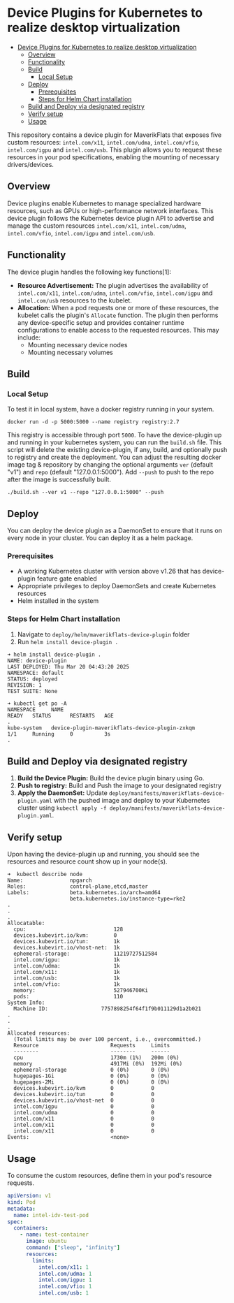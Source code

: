 # Device Plugins for Kubernetes to realize desktop virtualization

- [Device Plugins for Kubernetes to realize desktop virtualization](#device-plugins-for-kubernetes-to-realize-desktop-virtualization)
  - [Overview](#overview)
  - [Functionality](#functionality)
  - [Build](#build)
    - [Local Setup](#local-setup)
  - [Deploy](#deploy)
    - [Prerequisites](#prerequisites)
    - [Steps for Helm Chart installation](#steps-for-helm-chart-installation)
  - [Build and Deploy via designated registry](#build-and-deploy-via-designated-registry)
  - [Verify setup](#verify-setup)
  - [Usage](#usage)

This repository contains a device plugin for MaverikFlats that exposes five custom resources: `intel.com/x11`, `intel.com/udma`, `intel.com/vfio`, `intel.com/igpu` and `intel.com/usb`. This plugin allows you to request these resources in your pod specifications, enabling the mounting of necessary drivers/devices.

## Overview

Device plugins enable Kubernetes to manage specialized hardware resources, such as GPUs or high-performance network interfaces. This device plugin follows the Kubernetes device plugin API to advertise and manage the custom resources `intel.com/x11`, `intel.com/udma`, `intel.com/vfio`, `intel.com/igpu` and `intel.com/usb`.

## Functionality

The device plugin handles the following key functions[1]:

*   **Resource Advertisement:** The plugin advertises the availability of `intel.com/x11`, `intel.com/udma`, `intel.com/vfio`, `intel.com/igpu` and `intel.com/usb` resources to the kubelet.
*   **Allocation:** When a pod requests one or more of these resources, the kubelet calls the plugin's `Allocate` function.  The plugin then performs any device-specific setup and provides container runtime configurations to enable access to the requested resources. This may include:
    *   Mounting necessary device nodes
    *   Mounting necessary volumes

## Build
### Local Setup

To test it in local system, have a docker registry running in your system.
```shell
docker run -d -p 5000:5000 --name registry registry:2.7
```
This registry is accessible through port `5000`. To have the device-plugin up and running in your kubernetes system, you can run the `build.sh` file. This script will delete the existing device-plugin, if any, build, and optionally push to registry and create the deployment. You can adjust the resulting docker image tag & repository by changing the optional arguments `ver` (default "v1") and `repo` (default "127.0.0.1:5000"). Add `--push` to push to the repo after the image is successfully built.
```shell
./build.sh --ver v1 --repo "127.0.0.1:5000" --push
```

## Deploy

You can deploy the device plugin as a DaemonSet to ensure that it runs on every node in your cluster. You can deploy it as a helm package.

### Prerequisites

*   A working Kubernetes cluster with version above v1.26 that has device-plugin feature gate enabled
*   Appropriate privileges to deploy DaemonSets and create Kubernetes resources
* Helm installed in the system

### Steps for Helm Chart installation
1. Navigate to `deploy/helm/maverikflats-device-plugin` folder
2. Run `helm install device-plugin .`
```shell
➜ helm install device-plugin .
NAME: device-plugin
LAST DEPLOYED: Thu Mar 20 04:43:20 2025
NAMESPACE: default
STATUS: deployed
REVISION: 1
TEST SUITE: None

➜ kubectl get po -A
NAMESPACE     NAME                                                    READY   STATUS      RESTARTS   AGE
.
kube-system   device-plugin-maverikflats-device-plugin-zxkqm          1/1     Running     0          3s
.
```

## Build and Deploy via designated registry

1.  **Build the Device Plugin:** Build the device plugin binary using Go.
2.  **Push to registry:** Build and Push the image to your designated registry
3.  **Apply the DaemonSet:** Update `deploy/manifests/maverikflats-device-plugin.yaml` with the pushed image and deploy to your Kubernetes cluster using `kubectl apply -f deploy/manifests/maverikflats-device-plugin.yaml`.

## Verify setup

Upon having the device-plugin up and running, you should see the resources and resource count show up in your node(s).
```shell
➜  kubectl describe node
Name:               npgarch
Roles:              control-plane,etcd,master
Labels:             beta.kubernetes.io/arch=amd64
                    beta.kubernetes.io/instance-type=rke2
.
.
.
Allocatable:
  cpu:                            128
  devices.kubevirt.io/kvm:        0
  devices.kubevirt.io/tun:        1k
  devices.kubevirt.io/vhost-net:  1k
  ephemeral-storage:              11219727512584
  intel.com/igpu:                 1k
  intel.com/udma:                 1k
  intel.com/x11:                  1k
  intel.com/usb:                  1k
  intel.com/vfio:                 1k
  memory:                         527946700Ki
  pods:                           110
System Info:
  Machine ID:                 7757898254f64f1f9b011129d1a2b021
.
.
.
Allocated resources:
  (Total limits may be over 100 percent, i.e., overcommitted.)
  Resource                       Requests     Limits
  --------                       --------     ------
  cpu                            1730m (1%)   200m (0%)
  memory                         4917Mi (0%)  192Mi (0%)
  ephemeral-storage              0 (0%)       0 (0%)
  hugepages-1Gi                  0 (0%)       0 (0%)
  hugepages-2Mi                  0 (0%)       0 (0%)
  devices.kubevirt.io/kvm        0            0
  devices.kubevirt.io/tun        0            0
  devices.kubevirt.io/vhost-net  0            0
  intel.com/igpu                 0            0
  intel.com/udma                 0            0
  intel.com/x11                  0            0
  intel.com/x11                  0            0
  intel.com/x11                  0            0
Events:                          <none>
```

## Usage

To consume the custom resources, define them in your pod's resource requests.

```yaml
apiVersion: v1
kind: Pod
metadata:
  name: intel-idv-test-pod
spec:
  containers:
    - name: test-container
      image: ubuntu
      command: ["sleep", "infinity"]
      resources:
        limits:
          intel.com/x11: 1
          intel.com/udma: 1
          intel.com/igpu: 1
          intel.com/vfio: 1
          intel.com/usb: 1
```
